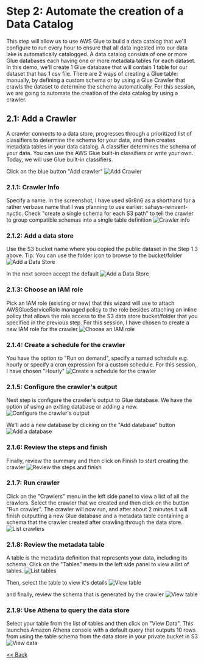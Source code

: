 # Step 2: Automate the creation of a Data Catalog
This step will allow us to use AWS Glue to build a data catalog that we'll configure to run every hour to ensure that all data ingested into our data lake is automatically catalogged. A data catalog consists of one or more Glue databases each having one or more metadata tables for each dataset. In this demo, we'll create 1 Glue database that will contain 1 table for our dataset that has 1 csv file. There are 2 ways of creating a Glue table: manually, by defining a custom schema or by using a Glue Crawler that crawls the dataset to determine the schema automatically. For this session, we are going to automate the creation of the data catalog by using a crawler.

## 2.1: Add a Crawler
A crawler connects to a data store, progresses through a prioritized list of classifiers to determine the schema for your data, and then creates metadata tables in your data catalog. A classifier determines the schema of your data. You can use the AWS Glue built-in classifiers or write your own. Today, we will use Glue built-in classifiers.

Click on the blue button "Add crawler"
![Add Crawler](screenshots/add-crawler.png)

### 2.1.1: Crawler Info
Specify a name. In the screenshot, I have used s6r8n6 as a shorthand for a rather verbose name that I was planning to use earlier: sahays-reinvent-nyctlc. Check "create a single schema for each S3 path" to tell the crawler to group compatible schemas into a single table definition
![Crawler info](screenshots/crawler-info.png)

### 2.1.2: Add a data store
Use the S3 bucket name where you copied the public dataset in the Step 1.3 above. Tip: You can use the folder icon to browse to the bucket/folder
![Add a Data Store](screenshots/data-store.png)

In the next screen accept the default
![Add a Data Store](screenshots/add-another-data-store.png)

### 2.1.3: Choose an IAM role
Pick an IAM role (existing or new) that this wizard will use to attach AWSGlueServiceRole managed policy to the role besides attaching an inline policy that allows the role access to the S3 data store bucket/folder that you specified in the previous step. For this session, I have chosen to create a new IAM role for the crawler
![Choose an IAM role](screenshots/iam-role.png)

### 2.1.4: Create a schedule for the crawler
You have the option to "Run on demand", specify a named schedule e.g. hourly or specify a cron expression for a custom schedule. For this session, I have chosen "Hourly"
![Create a schedule for the crawler](screenshots/schedule.png)

### 2.1.5: Configure the crawler's output
Next step is configure the crawler's output to Glue database. We have the option of using an exiting database or adding a new. 
![Configure the crawler's output](screenshots/configure-output.png)

We'll add a new database by clicking on the "Add database" button
![Add a database](screenshots/add-database.png)

### 2.1.6: Review the steps and finish
Finally, review the summary and then click on Finish to start creating the crawler
![Review the steps and finish](screenshots/review-steps.png)

### 2.1.7: Run crawler
Click on the "Crawlers" menu in the left side panel to view a list of all the crawlers. Select the crawler that we created and then click on the button "Run crawler". The crawler will now run, and after about 2 minutes it will finish outputting a new Glue database and a metadata table containing a schema that the crawler created after crawling through the data store.
![List crawlers](screenshots/list-crawlers-run.png)

### 2.1.8: Review the metadata table
A table is the metadata definition that represents your data, including its schema. Click on the "Tables" menu in the left side panel to view a list of tables.
![List tables](screenshots/list-tables.png)

Then, select the table to view it's details
![View table](screenshots/view-table.png)

and finally, review the schema that is generated by the crawler
![View table](screenshots/view-table-schema.png)

### 2.1.9: Use Athena to query the data store
Select your table from the list of tables and then click on "View Data". This launches Amazon Athena console with a default query that outputs 10 rows from using the table schema from the data store in your private bucket in S3
![View data](screenshots/view-data.png)

[<< Back](readme.md)